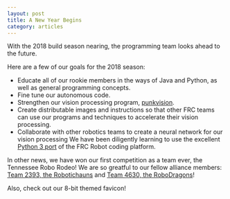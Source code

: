 ```yaml
---
layout: post
title: A New Year Begins
category: articles
---
```

With the 2018 build season nearing, the programming team looks ahead to the future. 

Here are a few of our goals for the 2018 season:
  * Educate all of our rookie members in the ways of Java and Python, as well as general programming concepts.
  * Fine tune our autonomous code. 
  * Strengthen our vision processing program, [punkvision](https://github.com/lnstempunks/punkvision).
  * Create distributable images and instructions so that other FRC teams can use our programs and techniques to accelerate their vision processing.
  * Collaborate with other robotics teams to create a neural network for our vision processing
We have been diligently learning to use the excellent [Python 3 port](https://robotpy.readthedocs.io) of the FRC Robot coding platform.

In other news, we have won our first competition as a team ever, the Tennessee Robo Rodeo! We are so greatful to our fellow alliance members: [Team 2393, the Robotichauns](http://www.knoxvillecatholic.com/parents-students/robotics-team/) and [Team 4630, the RoboDragons](http://chsrobodragons.com/)!

Also, check out our 8-bit themed favicon!